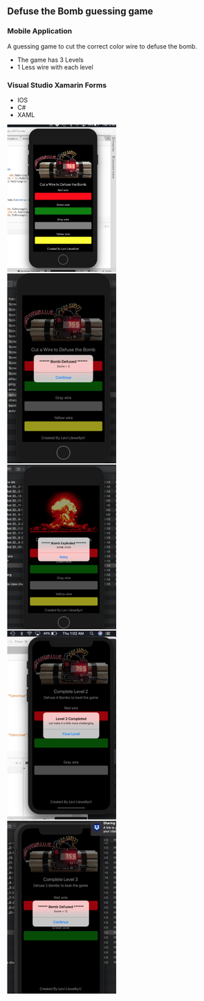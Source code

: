 ## Defuse the Bomb guessing game
### Mobile Application
A guessing game to cut the correct color wire to defuse the bomb.
- The game has 3 Levels 
- 1 Less wire with each level

### Visual Studio Xamarin Forms
- IOS
- C#
- XAML

<img src="https://github.com/kiaito/Defuse/blob/master/defuse1.png?raw=true" width="50%" height="50%"/>
<img src="https://github.com/kiaito/Defuse/blob/master/defuse2.png?raw=true" width="50%" height="50%"/>
<img src="https://github.com/kiaito/Defuse/blob/master/defuse3.png?raw=true" width="50%" height="50%"/>
<img src="https://github.com/kiaito/Defuse/blob/master/defuse4.png?raw=true" width="50%" height="50%"/>
<img src="https://github.com/kiaito/Defuse/blob/master/defuse5.png?raw=true" width="50%" height="50%"/>
